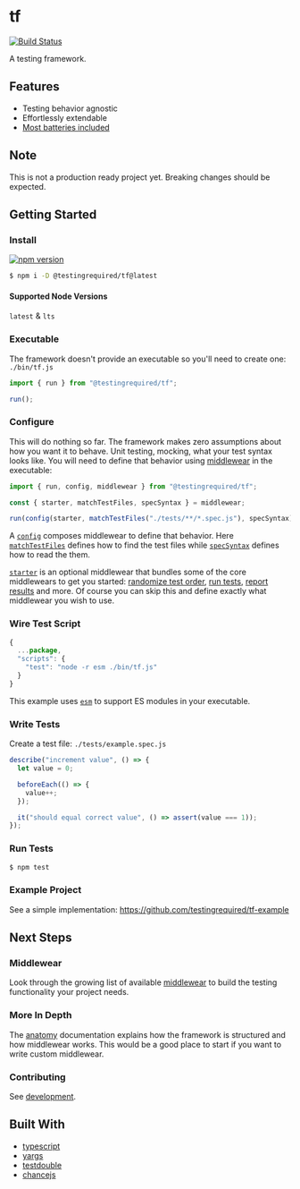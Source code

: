 # tf

[![Build Status](https://travis-ci.org/testingrequired/tf.svg?branch=master)](https://travis-ci.org/testingrequired/tf)

A testing framework.

## Features

- Testing behavior agnostic
- Effortlessly extendable
- [Most batteries included](MIDDLEWEAR.md)

## Note

This is not a production ready project yet. Breaking changes should be expected.

## Getting Started

### Install

[![npm version](https://badge.fury.io/js/%40testingrequired%2Ftf.svg)](https://badge.fury.io/js/%40testingrequired%2Ftf)

```bash
$ npm i -D @testingrequired/tf@latest
```

#### Supported Node Versions

`latest` & `lts`

### Executable

The framework doesn't provide an executable so you'll need to create one: `./bin/tf.js`

```javascript
import { run } from "@testingrequired/tf";

run();
```

### Configure

This will do nothing so far. The framework makes zero assumptions about how you want it to behave. Unit testing, mocking, what your test syntax looks like. You will need to define that behavior using [middlewear](MIDDLEWEAR.md) in the executable:

```javascript
import { run, config, middlewear } from "@testingrequired/tf";

const { starter, matchTestFiles, specSyntax } = middlewear;

run(config(starter, matchTestFiles("./tests/**/*.spec.js"), specSyntax));
```

A [`config`](ANATOMY.md#config) composes middlewear to define that behavior. Here [`matchTestFiles`](MIDDLEWEAR.md#-matchtestfilespatterns) defines how to find the test files while [`specSyntax`](MIDDLEWEAR.md#-specsyntax) defines how to read the them.

[`starter`](MIDDLEWEAR.md#-starter) is an optional middlewear that bundles some of the core middlewears to get you started: [randomize test order](MIDDLEWEAR.md#-randomize), [run tests](MIDDLEWEAR.md#-runner), [report results](MIDDLEWEAR.md#-resultsReporter) and more. Of course you can skip this and define exactly what middlewear you wish to use.

### Wire Test Script

```javascript
{
  ...package,
  "scripts": {
    "test": "node -r esm ./bin/tf.js"
  }
}
```

This example uses [`esm`](https://www.npmjs.com/package/esm) to support ES modules in your executable.

### Write Tests

Create a test file: `./tests/example.spec.js`

```javascript
describe("increment value", () => {
  let value = 0;

  beforeEach(() => {
    value++;
  });

  it("should equal correct value", () => assert(value === 1));
});
```

### Run Tests

```bash
$ npm test
```

### Example Project

See a simple implementation: https://github.com/testingrequired/tf-example

## Next Steps

### Middlewear

Look through the growing list of available [middlewear](MIDDLEWEAR.md) to build the testing functionality your project needs.

### More In Depth

The [anatomy](ANATOMY.md) documentation explains how the framework is structured and how middlewear works. This would be a good place to start if you want to write custom middlewear.

### Contributing

See [development](DEVELOPMENT.md).

## Built With

- [typescript](https://www.typescriptlang.org/)
- [yargs](https://github.com/yargs/yargs)
- [testdouble](https://github.com/testdouble/testdouble.js/)
- [chancejs](https://chancejs.com/)
